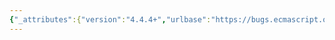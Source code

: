 ```yaml
---
{"_attributes":{"version":"4.4.4+","urlbase":"https://bugs.ecmascript.org/","maintainer":"dherman@mozilla.com"},"bug":{"bug_id":2478,"creation_ts":"2014-01-28 07:59:00 -0800","short_desc":"25.4.1.5 NewPromiseCapability: Handle undefined return value in step 3","delta_ts":"2014-04-06 11:31:13 -0700","product":"Draft for 6th Edition","component":"technical issue","version":"Rev 22: January 20, 2014 Draft","rep_platform":"All","op_sys":"All","bug_status":"RESOLVED","resolution":"FIXED","priority":"Normal","bug_severity":"normal","everconfirmed":true,"reporter":{"uid":"andrebargull","name":"André Bargull"},"assigned_to":{"uid":"allen","name":"Allen Wirfs-Brock"},"cc":"d","long_desc":[{"commentid":7143,"comment_count":0,"who":{"uid":"andrebargull","name":"André Bargull"},"bug_when":"2014-01-28 07:59:28 -0800","thetext":"25.4.1.5 NewPromiseCapability:\n\nCreateFromConstructor() returns `undefined` if the constructor object does not have a @@create function, NewPromiseCapability needs to handle this case after steps 3-4."},{"commentid":7303,"comment_count":1,"who":{"uid":"allen","name":"Allen Wirfs-Brock"},"bug_when":"2014-02-14 11:25:44 -0800","thetext":"fixed in rev23 editor's draft\n\nAdded:\n5.\tIf Type(promise) is not Object, then throw a TypeError exception."},{"commentid":7593,"comment_count":2,"who":{"uid":"allen","name":"Allen Wirfs-Brock"},"bug_when":"2014-04-06 11:31:13 -0700","thetext":"fixed in rev23 draft"}]}}
---
```


